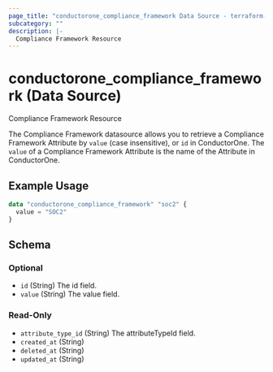 ```yaml
---
page_title: "conductorone_compliance_framework Data Source - terraform-provider-conductorone"
subcategory: ""
description: |-
  Compliance Framework Resource
---
```


# conductorone_compliance_framework (Data Source)

Compliance Framework Resource

The Compliance Framework datasource allows you to retrieve a Compliance Framework Attribute by `value` (case insensitive), or `id` in ConductorOne.
The `value` of a Compliance Framework Attribute is the name of the Attribute in ConductorOne.

## Example Usage

```terraform
data "conductorone_compliance_framework" "soc2" {
  value = "SOC2"
}
```

<!-- schema generated by tfplugindocs -->
## Schema

### Optional

- `id` (String) The id field.
- `value` (String) The value field.

### Read-Only

- `attribute_type_id` (String) The attributeTypeId field.
- `created_at` (String)
- `deleted_at` (String)
- `updated_at` (String)